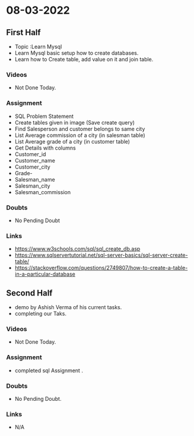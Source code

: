 # 08-03-2022

## First Half

- Topic :Learn Mysql 
- Learn Mysql basic setup how to create databases.
- Learn how to Create table, add value on it and join table.

### Videos

- Not Done Today. 


### Assignment 

- SQL Problem Statement
- Create tables given in image (Save create query)
- Find Salesperson and customer belongs to same city
- List Average commission of a city (in salesman table)
- List Average grade of a city (in customer table)
- Get Details with columns
- Customer_id
- Customer_name
- Customer_city
- Grade- 
- Salesman_name
- Salesman_city
- Salesman_commission


### Doubts

- No Pending Doubt

### Links

- https://www.w3schools.com/sql/sql_create_db.asp
- https://www.sqlservertutorial.net/sql-server-basics/sql-server-create-table/
- https://stackoverflow.com/questions/2749807/how-to-create-a-table-in-a-particular-database

## Second Half

- demo by Ashish Verma of his current tasks.
- completing our Taks.

### Videos

- Not Done Today.

### Assignment 

- completed sql Assignment .

### Doubts

- No Pending Doubt.

### Links

- N/A